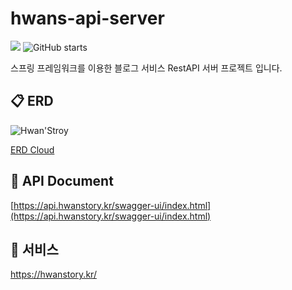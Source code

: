 # hwans-api-server

<p>
  <img src="https://hits.seeyoufarm.com/api/count/incr/badge.svg?url=https%3A%2F%2Fgithub.com%2Fakon47%2Fhwans-api-server&count_bg=%2379C83D&title_bg=%23555555&icon=&icon_color=%23E7E7E7&title=hits&edge_flat=false" />
  <img alt="GitHub starts" src="https://img.shields.io/github/stars/akon47/hwans-api-server">
</p>

스프링 프레임워크를 이용한 블로그 서비스 RestAPI 서버 프로젝트 입니다.

## 📋 ERD

![Hwan'Stroy](https://user-images.githubusercontent.com/49547202/223760618-88112080-a9e1-4876-b7fc-188de69a1b9d.png)

[ERD Cloud](https://www.erdcloud.com/d/pt8Kfyzvrt5TYihpf)

## 📄 API Document

[https://api.hwanstory.kr/swagger-ui/index.html](https://api.hwanstory.kr/swagger-ui/index.html)

## 🚀 서비스
https://hwanstory.kr/

